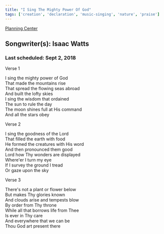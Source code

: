 ```yaml
---
title: "I Sing The Mighty Power Of God"
tags: ['creation', 'declaration', 'music-singing', 'nature', 'praise']
---
```


[Planning Center](https://services.planningcenteronline.com/songs/16049148)

## Songwriter(s): Isaac Watts
### Last scheduled: Sept 2, 2018          

Verse 1  
  
I sing the mighty power of God  
That made the mountains rise  
That spread the flowing seas abroad  
And built the lofty skies  
I sing the wisdom that ordained  
The sun to rule the day  
The moon shines full at His command  
And all the stars obey  
  
Verse 2  
  
I sing the goodness of the Lord  
That filled the earth with food  
He formed the creatures with His word  
And then pronounced them good  
Lord how Thy wonders are displayed  
Where'er I turn my eye  
If I survey the ground I tread  
Or gaze upon the sky  
  
Verse 3  
  
There's not a plant or flower below  
But makes Thy glories known  
And clouds arise and tempests blow  
By order from Thy throne  
While all that borrows life from Thee  
Is ever in Thy care  
And everywhere that we can be  
Thou God art present there
